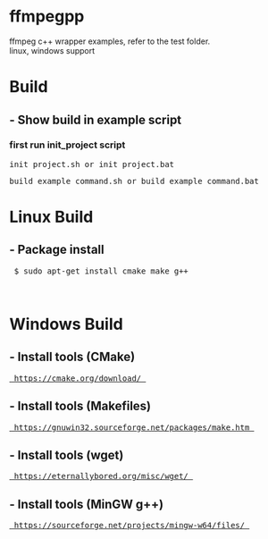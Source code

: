 # ffmpegpp
ffmpeg c++ wrapper
examples, refer to the test folder.<br>
linux, windows support

<h1> Build </h1>
<h2> - Show build in example script</h2>
<h3>first run init_project script</h3>
<pre>init_project.sh or init_project.bat</pre>
<pre>build_example_command.sh or build_example_command.bat</pre>


<h1> Linux Build </h1>
<h2> - Package install </h2>
<pre> $ sudo apt-get install cmake make g++ </pre>

<br>
<h1> Windows Build </h1>
<h2> - Install tools (CMake) </h2>
<pre><a href="https://cmake.org/download/"> https://cmake.org/download/ </a></pre> 
<h2> - Install tools (Makefiles) </h2>
<pre><a href="https://gnuwin32.sourceforge.net/packages/make.htm"> https://gnuwin32.sourceforge.net/packages/make.htm </a></pre>
<h2> - Install tools (wget) </h2>
<pre><a href="https://eternallybored.org/misc/wget/"> https://eternallybored.org/misc/wget/ </a></pre>
<h2> - Install tools (MinGW g++) </h2>
<pre><a href=""> https://sourceforge.net/projects/mingw-w64/files/ </a></pre>

